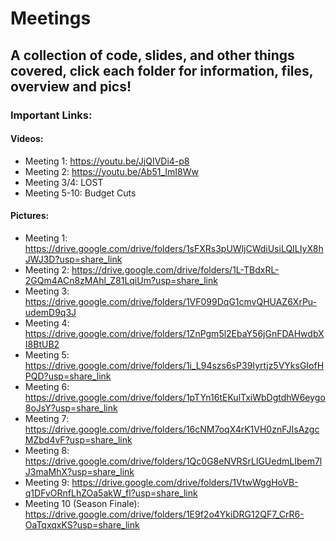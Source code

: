 # Meetings

## A collection of code, slides, and other things covered, click each folder for information, files, overview and pics!

### Important Links:

#### Videos:

- Meeting 1: https://youtu.be/JjQIVDi4-p8
- Meeting 2: https://youtu.be/Ab51_ImI8Ww
- Meeting 3/4: LOST
- Meeting 5-10: Budget Cuts

#### Pictures:

- Meeting 1: https://drive.google.com/drive/folders/1sFXRs3pUWljCWdiUsiLQILIyX8hJWJ3D?usp=share_link
- Meeting 2: https://drive.google.com/drive/folders/1L-TBdxRL-2GQm4ACn8zMAhl_Z81LqiUm?usp=share_link
- Meeting 3: https://drive.google.com/drive/folders/1VF099DqG1cmvQHUAZ6XrPu-udemD9q3J
- Meeting 4: https://drive.google.com/drive/folders/1ZnPgm5l2EbaY56jGnFDAHwdbXI8BtUB2
- Meeting 5: https://drive.google.com/drive/folders/1i_L94szs6sP39Iyrtjz5VYksGIofHPQD?usp=share_link
- Meeting 6: https://drive.google.com/drive/folders/1pTYn16tEKulTxiWbDgtdhW6eygo8oJsY?usp=share_link
- Meeting 7: https://drive.google.com/drive/folders/16cNM7oqX4rK1VH0znFJIsAzgcMZbd4vF?usp=share_link
- Meeting 8: https://drive.google.com/drive/folders/1Qc0G8eNVRSrLlGUedmLIbem7lJ3maMhX?usp=share_link
- Meeting 9: https://drive.google.com/drive/folders/1VtwWggHoVB-q1DFvORnfLhZOa5akW_fl?usp=share_link
- Meeting 10 (Season Finale): https://drive.google.com/drive/folders/1E9f2o4YkiDRG12QF7_CrR6-OaTqxqxKS?usp=share_link